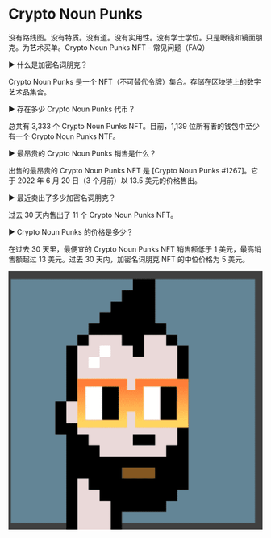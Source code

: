 # Crypto Noun Punks

没有路线图。没有特质。没有道。没有实用性。没有学士学位。只是眼镜和镜面朋克。为艺术买单。Crypto Noun Punks NFT - 常见问题（FAQ）

▶ 什么是加密名词朋克？

Crypto Noun Punks 是一个 NFT（不可替代令牌）集合。存储在区块链上的数字艺术品集合。

▶ 存在多少 Crypto Noun Punks 代币？

总共有 3,333 个 Crypto Noun Punks NFT。目前，1,139 位所有者的钱包中至少有一个 Crypto Noun Punks NTF。

▶ 最昂贵的 Crypto Noun Punks 销售是什么？

出售的最昂贵的 Crypto Noun Punks NFT 是 [Crypto Noun Punks #1267]。它于 2022 年 6 月 20 日（3 个月前）以 13.5 美元的价格售出。

▶ 最近卖出了多少加密名词朋克？

过去 30 天内售出了 11 个 Crypto Noun Punks NFT。

▶ Crypto Noun Punks 的价格是多少？

在过去 30 天里，最便宜的 Crypto Noun Punks NFT 销售额低于 1 美元，最高销售额超过 13 美元。过去 30 天内，加密名词朋克 NFT 的中位价格为 5 美元。

![nft](1.png)

